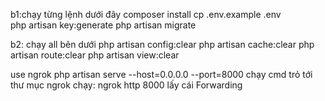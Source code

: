 b1:chạy từng lệnh dưới đây
composer install
cp .env.example .env    
php artisan key:generate
php artisan migrate

b2: chạy all bên dưới
php artisan config:clear
php artisan cache:clear
php artisan route:clear
php artisan view:clear



use ngrok
php artisan serve --host=0.0.0.0 --port=8000
chạy cmd trỏ tới thư mục ngrok chạy: ngrok http 8000
lấy cái Forwarding